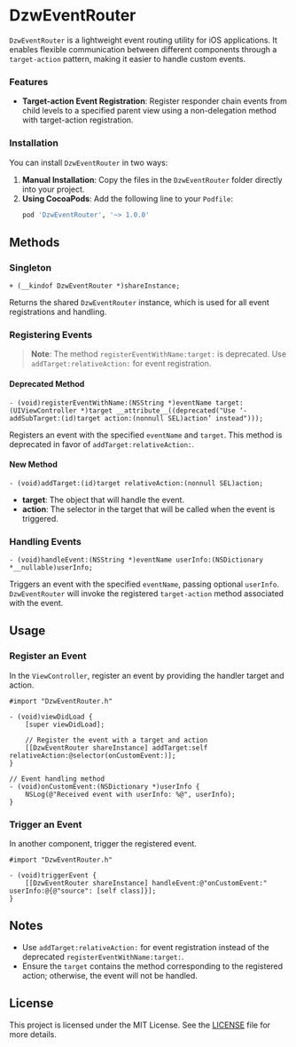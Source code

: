 # DzwEventRouter

`DzwEventRouter` is a lightweight event routing utility for iOS applications. It enables flexible communication between different components through a `target-action` pattern, making it easier to handle custom events.

### Features

- **Target-action Event Registration**: Register responder chain events from child levels to a specified parent view using a non-delegation method with target-action registration.
  
### Installation

You can install `DzwEventRouter` in two ways:

1. **Manual Installation**: Copy the files in the `DzwEventRouter` folder directly into your project.
2. **Using CocoaPods**: Add the following line to your `Podfile`:
   ```ruby
   pod 'DzwEventRouter', '~> 1.0.0'
   ```
## Methods

### Singleton

```objc
+ (__kindof DzwEventRouter *)shareInstance;
```

Returns the shared `DzwEventRouter` instance, which is used for all event registrations and handling.

### Registering Events

> **Note**: The method `registerEventWithName:target:` is deprecated. Use `addTarget:relativeAction:` for event registration.

#### Deprecated Method

```objc
- (void)registerEventWithName:(NSString *)eventName target:(UIViewController *)target __attribute__((deprecated("Use ‘-addSubTarget:(id)target action:(nonnull SEL)action’ instead")));
```

Registers an event with the specified `eventName` and `target`. This method is deprecated in favor of `addTarget:relativeAction:`.

#### New Method

```objc
- (void)addTarget:(id)target relativeAction:(nonnull SEL)action;
```

- **target**: The object that will handle the event.
- **action**: The selector in the target that will be called when the event is triggered.

### Handling Events

```objc
- (void)handleEvent:(NSString *)eventName userInfo:(NSDictionary *__nullable)userInfo;
```

Triggers an event with the specified `eventName`, passing optional `userInfo`. `DzwEventRouter` will invoke the registered `target-action` method associated with the event.

## Usage

### Register an Event

In the `ViewController`, register an event by providing the handler target and action.

```objc
#import "DzwEventRouter.h"

- (void)viewDidLoad {
    [super viewDidLoad];
    
    // Register the event with a target and action
    [[DzwEventRouter shareInstance] addTarget:self relativeAction:@selector(onCustomEvent:)];
}

// Event handling method
- (void)onCustomEvent:(NSDictionary *)userInfo {
    NSLog(@"Received event with userInfo: %@", userInfo);
}
```

### Trigger an Event

In another component, trigger the registered event.

```objc
#import "DzwEventRouter.h"

- (void)triggerEvent {
    [[DzwEventRouter shareInstance] handleEvent:@"onCustomEvent:" userInfo:@{@"source": [self class]}];
}
```

## Notes

- Use `addTarget:relativeAction:` for event registration instead of the deprecated `registerEventWithName:target:`.
- Ensure the `target` contains the method corresponding to the registered action; otherwise, the event will not be handled.

## License

This project is licensed under the MIT License. See the [LICENSE](LICENSE) file for more details.
